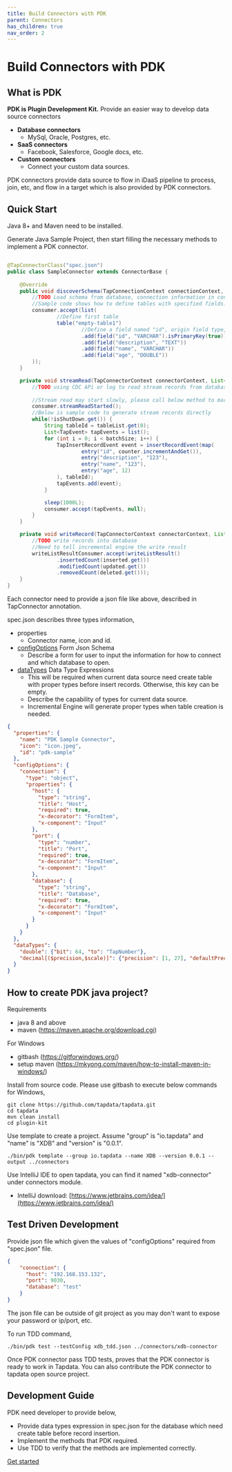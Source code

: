 ```yaml
---
title: Build Connectors with PDK
parent: Connectors
has_children: true
nav_order: 2
---
```

# Build Connectors with PDK

## What is PDK

**PDK is Plugin Development Kit.** Provide an easier way to develop data source connectors

* **Database connectors**
    * MySql, Oracle, Postgres, etc.
* **SaaS connectors**
    * Facebook, Salesforce, Google docs, etc.
* **Custom connectors**
    * Connect your custom data sources.

PDK connectors provide data source to flow in iDaaS pipeline to process, join, etc, and flow in a target which is also
provided by PDK connectors.

## Quick Start

Java 8+ and Maven need to be installed.

Generate Java Sample Project, then start filling the necessary methods to implement a PDK connector.

```java

@TapConnectorClass("spec.json")
public class SampleConnector extends ConnectorBase {
    
    @Override
    public void discoverSchema(TapConnectionContext connectionContext, Consumer<List<TapTable>> consumer) {
        //TODO Load schema from database, connection information in connectionContext#getConnectionConfig
        //Sample code shows how to define tables with specified fields.
        consumer.accept(list(
                //Define first table
                table("empty-table1")
                        //Define a field named "id", origin field type, whether is primary key and primary key position
                        .add(field("id", "VARCHAR").isPrimaryKey(true))
                        .add(field("description", "TEXT"))
                        .add(field("name", "VARCHAR"))
                        .add(field("age", "DOUBLE"))
        ));
    }

    private void streamRead(TapConnectorContext connectorContext, List<String> tableList, Object streamOffset, int batchSize, StreamReadConsumer consumer) {
        //TODO using CDC APi or log to read stream records from database, use consumer#accept to send to incremental engine.
        
        //Stream read may start slowly, please call below method to mark stream read started.  
        consumer.streamReadStarted();
        //Below is sample code to generate stream records directly
        while(!isShutDown.get()) {
            String tableId = tableList.get(0);
            List<TapEvent> tapEvents = list();
            for (int i = 0; i < batchSize; i++) {
                TapInsertRecordEvent event = insertRecordEvent(map(
                        entry("id", counter.incrementAndGet()),
                        entry("description", "123"),
                        entry("name", "123"),
                        entry("age", 12)
                ), tableId);
                tapEvents.add(event);
            }

            sleep(1000L);
            consumer.accept(tapEvents, null);
        }
    }

    private void writeRecord(TapConnectorContext connectorContext, List<TapRecordEvent> tapRecordEvents, TapTable table, Consumer<WriteListResult<TapRecordEvent>> writeListResultConsumer) {
        //TODO write records into database
        //Need to tell incremental engine the write result
        writeListResultConsumer.accept(writeListResult()
                .insertedCount(inserted.get())
                .modifiedCount(updated.get())
                .removedCount(deleted.get()));
    }
}
```

Each connector need to provide a json file like above, described in TapConnector annotation.

spec.json describes three types information,

* properties
    - Connector name, icon and id.
* [configOptions](docs/form-json-schema.md) Form Json Schema
    - Describe a form for user to input the information for how to connect and which database to open.
* [dataTypes](docs/data-type-expressions.md) Data Type Expressions
    - This will be required when current data source need create table with proper types before insert records.
      Otherwise, this key can be empty.
    - Describe the capability of types for current data source.
    - Incremental Engine will generate proper types when table creation is needed.

```json
{
  "properties": {
    "name": "PDK Sample Connector",
    "icon": "icon.jpeg",
    "id": "pdk-sample"
  },
  "configOptions": {
    "connection": {
      "type": "object",
      "properties": {
        "host": {
          "type": "string",
          "title": "Host",
          "required": true,
          "x-decorator": "FormItem",
          "x-component": "Input"
        },
        "port": {
          "type": "number",
          "title": "Port",
          "required": true,
          "x-decorator": "FormItem",
          "x-component": "Input"
        },
        "database": {
          "type": "string",
          "title": "Database",
          "required": true,
          "x-decorator": "FormItem",
          "x-component": "Input"
        }
      }
    }
  },
  "dataTypes": {
    "double": {"bit": 64, "to": "TapNumber"},
    "decimal[($precision,$scale)]": {"precision": [1, 27], "defaultPrecision": 10, "scale": [0, 9], "defaultScale": 0, "to": "TapNumber"}
  }
}

```

## How to create PDK java project?

Requirements
*	java 8 and above
*   maven (https://maven.apache.org/download.cgi)

For Windows
* gitbash (https://gitforwindows.org/)
* setup maven (https://mkyong.com/maven/how-to-install-maven-in-windows/)



Install from source code. Please use gitbash to execute below commands for Windows,

```shell
git clone https://github.com/tapdata/tapdata.git
cd tapdata
mvn clean install
cd plugin-kit
```
Use template to create a project. Assume "group" is "io.tapdata" and "name" is "XDB" and "version" is "0.0.1".
```shell
./bin/pdk template --group io.tapdata --name XDB --version 0.0.1 --output ../connectors
```

Use IntelliJ IDE to open tapdata, you can find it named "xdb-connector" under connectors module.
* IntelliJ download: [https://www.jetbrains.com/idea/](https://www.jetbrains.com/idea/)


## Test Driven Development
Provide json file which given the values of "configOptions" required from "spec.json" file.
```json
{
    "connection": {
      "host": "192.168.153.132",
      "port": 9030,
      "database": "test"
    }
}
```
The json file can be outside of git project as you may don't want to expose your password or ip/port, etc.

To run TDD command,

```shell
./bin/pdk test --testConfig xdb_tdd.json ../connectors/xdb-connector
```
Once PDK connector pass TDD tests, proves that the PDK connector is ready to work in Tapdata. You can also contribute the PDK connector to tapdata open source project.

## Development Guide
PDK need developer to provide below,
* Provide data types expression in spec.json for the database which need create table before record insertion.
* Implement the methods that PDK required.
* Use TDD to verify that the methods are implemented correctly.

[Get started](docs/development-guide.md)

